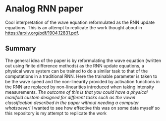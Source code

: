 # Analog RNN paper # 
Cool interpretation of the wave equation reformulated as the RNN update equations. This is an attempt to replicate the work thought about
in https://arxiv.org/pdf/1904.12831.pdf.

## Summary ##
The general idea of the paper is by reformulating the wave equation (written out using finite difference methods) as the
RNN update equations, a physical wave system can be trained to do a similar task to that of the computations in a traditional RNN. Here
the trainable parameter is taken to be the wave speed and the non-linearity provided by activation functions in the RNN are replaced
by non-linearities introduced when taking intensity measurements. *The outcome of this is that you could have a physical manifold custom
designed for different tasks such as the vowel classification described in the paper without needing a computer whatsoever!* I wanted
to see how effective this was on some data myself so this repository is my attempt to replicate the work
